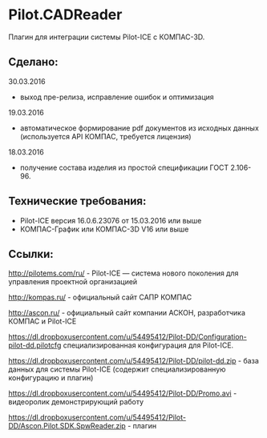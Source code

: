 # Pilot.CADReader

Плагин для интеграции системы Pilot-ICE с КОМПАС-3D.

## Сделано:

30.03.2016
- выход пре-релиза, исправление ошибок и оптимизация

19.03.2016
- автоматическое формирование pdf документов из исходных данных (используется API КОМПАС, требуется лицензия)

18.03.2016
- получение состава изделия из простой спецификации ГОСТ 2.106-96.

## Технические требования:

- Pilot-ICE версия 16.0.6.23076 от 15.03.2016 или выше
- КОМПАС-График или КОМПАС-3D V16 или выше


## Ссылки:

http://pilotems.com/ru/ - Pilot-ICE — система нового поколения для управления проектной организацией

http://kompas.ru/ - официальный сайт САПР КОМПАС

http://ascon.ru/ - официальный сайт компании АСКОН, разработчика КОМПАС и Pilot-ICE

https://dl.dropboxusercontent.com/u/54495412/Pilot-DD/Configuration-pilot-dd.pilotcfg специализированная конфигурация для Pilot-ICE.

https://dl.dropboxusercontent.com/u/54495412/Pilot-DD/pilot-dd.zip - база данных для системы Pilot-ICE (содержит специализированную конфигурацию и плагин)

https://dl.dropboxusercontent.com/u/54495412/Pilot-DD/Promo.avi - видеоролик демонстрирующий работу

https://dl.dropboxusercontent.com/u/54495412/Pilot-DD/Ascon.Pilot.SDK.SpwReader.zip - плагин
